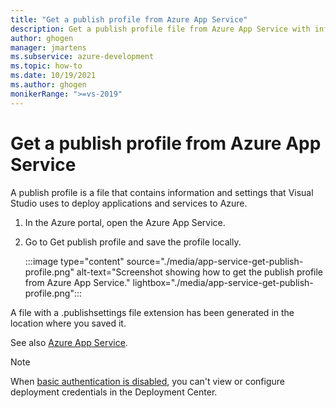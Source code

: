 ```yaml
---
title: "Get a publish profile from Azure App Service"
description: Get a publish profile file from Azure App Service with information and settings for Visual Studio to deploy applications and services to Azure.
author: ghogen
manager: jmartens
ms.subservice: azure-development
ms.topic: how-to
ms.date: 10/19/2021
ms.author: ghogen
monikerRange: ">=vs-2019"
---
```

# Get a publish profile from Azure App Service

A publish profile is a file that contains information and settings that Visual Studio uses to deploy applications and services to Azure.

1. In the Azure portal, open the Azure App Service.
2. Go to Get publish profile and save the profile locally.

   :::image type="content" source="./media/app-service-get-publish-profile.png" alt-text="Screenshot showing how to get the publish profile from Azure App Service." lightbox="./media/app-service-get-publish-profile.png":::

A file with a .publishsettings file extension has been generated in the location where you saved it.

See also [Azure App Service](/azure/app-service).

> [!NOTE]
> When [basic authentication is disabled](../../../../../azure-docs/tree/main/articles/app-service/configure-basic-auth-disable.md), you can't view or configure deployment credentials in the Deployment Center.
